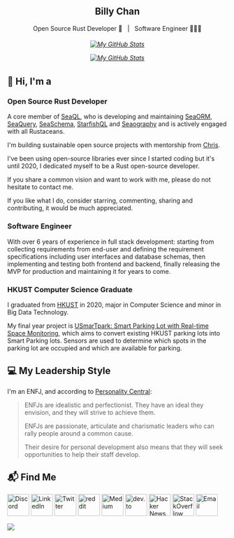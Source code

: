 <h2 align="center">Billy Chan</h2>

<p align="center">Open Source Rust Developer 🦀 &nbsp; | &nbsp; Software Engineer 👨🏻‍💻</p>

<h6 align="center">

[![My GitHub Stats](https://github-readme-stats-one-bice.vercel.app/api?username=billy1624&show_icons=true&theme=dark&role=OWNER,ORGANIZATION_MEMBER,COLLABORATOR&include_all_commits=true&count_private=true)](https://github.com/billy1624#gh-dark-mode-only)

[![My GitHub Stats](https://github-readme-stats-one-bice.vercel.app/api?username=billy1624&show_icons=true&theme=default&role=OWNER,ORGANIZATION_MEMBER,COLLABORATOR&include_all_commits=true&count_private=true)](https://github.com/billy1624#gh-light-mode-only)

</h6>

## 👋 Hi, I'm a

### Open Source Rust Developer

A core member of [SeaQL](https://github.com/SeaQL), who is developing and maintaining [SeaORM](https://github.com/SeaQL/sea-orm), [SeaQuery](https://github.com/SeaQL/sea-query), [SeaSchema](https://github.com/SeaQL/sea-schema), [StarfishQL](https://github.com/SeaQL/starfish-ql) and [Seaography](https://github.com/SeaQL/seaography) and is actively engaged with all Rustaceans.

I'm building sustainable open source projects with mentorship from [Chris](https://github.com/tyt2y3).

I've been using open-source libraries ever since I started coding but it's until 2020, I dedicated myself to be a Rust open-source developer.

If you share a common vision and want to work with me, please do not hesitate to contact me.

If you like what I do, consider starring, commenting, sharing and contributing, it would be much appreciated.

### Software Engineer

With over 6 years of experience in full stack development: starting from collecting requirements from end-user and defining the requirement specifications including user interfaces and database schemas, then implementing and testing both frontend and backend, finally releasing the MVP for production and maintaining it for years to come.

### HKUST Computer Science Graduate

I graduated from [HKUST](https://hkust.edu.hk/) in 2020, major in Computer Science and minor in Big Data Technology.

My final year project is [USmarTpark: Smart Parking Lot with Real-time Space Monitoring](https://youtu.be/y0ldZsfVBLY), which aims to convert existing HKUST parking lots into Smart Parking lots. Sensors are used to determine which spots in the parking lot are occupied and which are available for parking.

## 💻 My Leadership Style

I'm an ENFJ, and according to [Personality Central](https://personality-central.com/personality_types/enfj-leadership/):

> ENFJs are idealistic and perfectionist. They have an ideal they envision, and they will strive to achieve them.
> 
> ENFJs are passionate, articulate and charismatic leaders who can rally people around a common cause.
> 
> Their desire for personal development also means that they will seek opportunities to help their staff develop.

## 📬 Find Me

[<img src="https://edent.github.io/SuperTinyIcons/images/svg/discord.svg" width="50" title="Discord"/>](https://discordapp.com/users/578562150256082944)
[<img src="https://edent.github.io/SuperTinyIcons/images/svg/linkedin.svg" width="50" title="LinkedIn"/>](https://linkedin.com/in/cwchan-billy)
[<img src="https://edent.github.io/SuperTinyIcons/images/svg/twitter.svg" width="50" title="Twitter"/>](https://twitter.com/cwchan_billy)
[<img src="https://edent.github.io/SuperTinyIcons/images/svg/reddit.svg" width="50" title="reddit"/>](https://www.reddit.com/user/billy1624)
[<img src="https://edent.github.io/SuperTinyIcons/images/svg/medium.svg" width="50" title="Medium"/>](https://medium.com/@ccw_billy)
[<img src="https://edent.github.io/SuperTinyIcons/images/svg/dev_to.svg" width="50" title="dev.to"/>](https://dev.to/billy1624)
[<img src="https://edent.github.io/SuperTinyIcons/images/svg/hackernews.svg" width="50" title="Hacker News"/>](https://news.ycombinator.com/user?id=billy1624)
[<img src="https://edent.github.io/SuperTinyIcons/images/svg/stackoverflow.svg" width="50" title="StackOverflow"/>](https://stackoverflow.com/users/7059723/billy-chan)
[<img src="https://edent.github.io/SuperTinyIcons/images/svg/email.svg" width="50" title="Email"/>](mailto:cwchan.billy@gmail.com)

<img src="https://komarev.com/ghpvc/?username=billy1624" />
